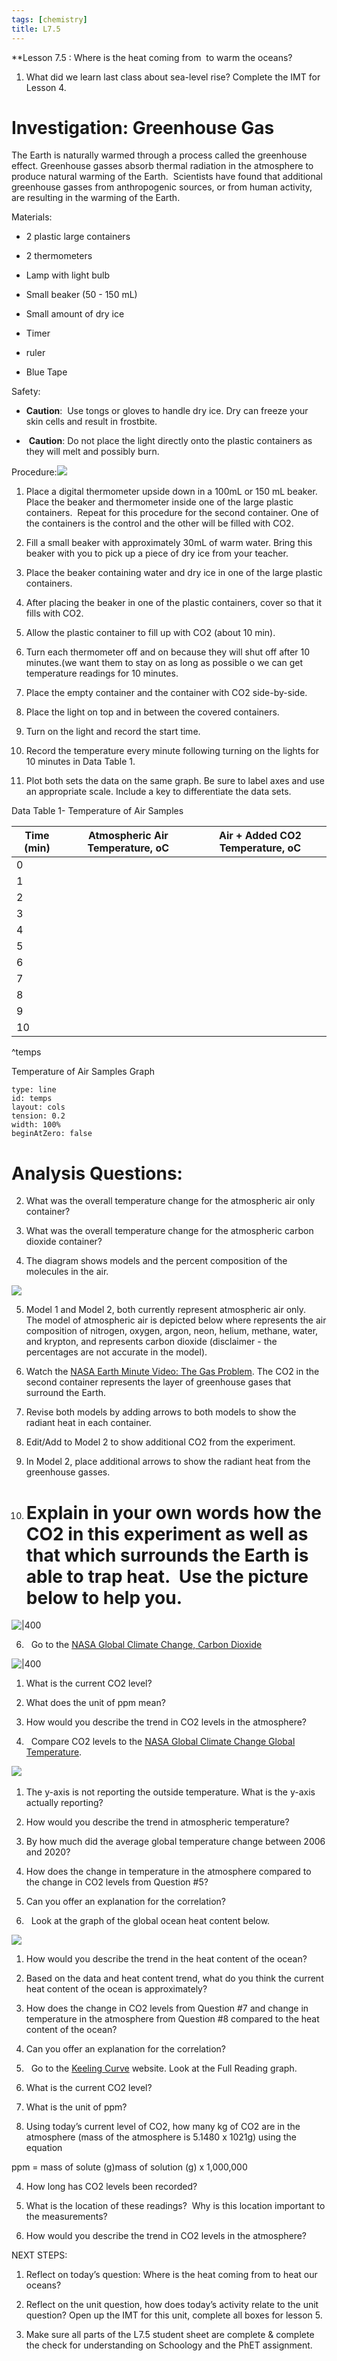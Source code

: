 ```yaml
---
tags: [chemistry]
title: L7.5
---
```


**Lesson 7.5 : Where is the heat coming from  to warm the oceans? 

1.  What did we learn last class about sea-level rise? Complete the IMT for Lesson 4.
    

  

# Investigation: Greenhouse Gas

The Earth is naturally warmed through a process called the greenhouse effect. Greenhouse gasses absorb thermal radiation in the atmosphere to produce natural warming of the Earth.  Scientists have found that additional greenhouse gasses from anthropogenic sources, or from human activity, are resulting in the warming of the Earth.

  

Materials:  

-   2 plastic large containers
    
-   2 thermometers
    
-   Lamp with light bulb
    
-   Small beaker (50 - 150 mL)
    
-   Small amount of dry ice
    
-   Timer
    
-   ruler
    
-   Blue Tape  
    

Safety: 

-   **Caution**:  Use tongs or gloves to handle dry ice. Dry can freeze your skin cells and result in frostbite. 
    
-    **Caution**: Do not place the light directly onto the plastic containers as they will melt and possibly burn. 
    

Procedure:![](https://lh4.googleusercontent.com/OWPuoUab7auPeuYTPX-9AbhbZgI4YCe_BO9ph9ZknFqr1lySJaqVw2iRzuTbVqScXA0Uxx6xhaoTqNPRV1lFjuil5JrLb1WyUL_oGrdCzENV7pjS0ZtSkst5rjHJ42Ts41eOVxd-5Y888JppTMs5UXU)

1.  Place a digital thermometer upside down in a 100mL or 150 mL beaker. Place the beaker and thermometer inside one of the large plastic containers.  Repeat for this procedure for the second container. One of the containers is the control and the other will be filled with CO2. 
    
2.  Fill a small beaker with approximately 30mL of warm water. Bring this beaker with you to pick up a piece of dry ice from your teacher.
    
3.  Place the beaker containing water and dry ice in one of the large plastic containers. 
    
4.  After placing the beaker in one of the plastic containers, cover so that it fills with CO2.  
    
5.  Allow the plastic container to fill up with CO2 (about 10 min).
    
6.  Turn each thermometer off and on because they will shut off after 10 minutes.(we want them to stay on as long as possible o we can get temperature readings for 10 minutes.
    
7.  Place the empty container and the container with CO2 side-by-side.
    
8.  Place the light on top and in between the covered containers. 
    
9.  Turn on the light and record the start time.
    
10.  Record the temperature every minute following turning on the lights for 10 minutes in Data Table 1.
    
11.  Plot both sets the data on the same graph. Be sure to label axes and use an appropriate scale. Include a key to differentiate the data sets. 
    

  

Data Table 1- Temperature of Air Samples

| Time (min) | Atmospheric Air Temperature, oC | Air + Added CO2 Temperature, oC |
| ---------- | ------------------------------- | ------------------------------- |
| 0          |                                 |                                 |
| 1          |                                 |                                 |
| 2          |                                 |                                 |
| 3          |                                 |                                 |
| 4          |                                 |                                 |
| 5          |                                 |                                 |
| 6          |                                 |                                 |
| 7          |                                 |                                 |
| 8          |                                 |                                 |
| 9          |                                 |                                 |
| 10         |                                 |                                 |
^temps

  
  

Temperature of Air Samples Graph

  
```chart
type: line
id: temps
layout: cols
tension: 0.2
width: 100%
beginAtZero: false
```
  
  
  
  

# Analysis Questions: 

2.  What was the overall temperature change for the atmospheric air only container?
    

  

3.  What was the overall temperature change for the atmospheric carbon dioxide container?
    

  

4.  The diagram shows models and the percent composition of the molecules in the air. 
    

![](https://lh4.googleusercontent.com/21r_f2IuZ8gQ3y41PIVaB0UAhcuEdpzetQAOJcMrGXFcSPyWpg2BCMrsQnTZv19ngUANDjQhC9JnfW2zlA-ayRUkv4EtalhY_b2a-m94tMHCMUP_1lzWIyprT8_-deqQkGUogfJS6J_tSGUbbRG4SA)

5.  Model 1 and Model 2, both currently represent atmospheric air only.  The model of atmospheric air is depicted below where represents the air composition of nitrogen, oxygen, argon, neon, helium, methane, water, and krypton, and represents carbon dioxide (disclaimer - the percentages are not accurate in the model).
    

1.  Watch the [NASA Earth Minute Video: The Gas Problem](https://youtu.be/K9kga9c0u2I). The CO2 in the second container represents the layer of greenhouse gases that surround the Earth.
    
2.  Revise both models by adding arrows to both models to show the radiant heat in each container.
    
3.  Edit/Add to Model 2 to show additional CO2 from the experiment. 
    
4.  In Model 2, place additional arrows to show the radiant heat from the greenhouse gasses.
    

  

5.  # Explain in your own words how the CO2 in this experiment as well as that which surrounds the Earth is able to trap heat.  Use the picture below to help you.

![|400](https://lh5.googleusercontent.com/Khj7wZ_zNp6hOe6CfxEk7slakex7Ry_jUp9FSwSvHoOQyy-qgwJW6ytraDz9m3OuQAbpu8lZErzO0p67yS34lsdBz7wgwOlcdsHuhhyBADQWonEDeoXlWSilBq8kak1C3AVFLRJAswDfNDfdpS5MPw)

6.   Go to the [NASA Global Climate Change, Carbon Dioxide](https://climate.nasa.gov/vital-signs/carbon-dioxide/)
   

![|400](https://lh4.googleusercontent.com/pxzxF_O6Ejlrtqp1uwb2CoE344p2QM-kSC1jp-oEZ5hFtaDsJNg7qnS2hgY6LnC-DXryxeeN3cnK42x_ueMv92SsiTwvkqwAurF7QIqenjel45PtpMJvZknXGW3azWQigpmHNC9W4wGhrI0fHUeTpAc)

1.  What is the current CO2 level?
    

  

2.  What does the unit of ppm mean?
    

  

3.  How would you describe the trend in CO2 levels in the atmosphere?
    
  

7.   Compare CO2 levels to the [NASA Global Climate Change Global Temperature](https://climate.nasa.gov/vital-signs/global-temperature/).

![](https://lh3.googleusercontent.com/X9OMSa_glKAU_j8ygM8XrUE1Re6GBZavLeFRv6T0oSxavXM41viwBruIK_S_W-NQx3JmVmIUVwSkGLoGcO8ihUFT5B12QIA52BQODTEZnpRB2LW791xcAjuAoLjhK6SShLeLVsiuLdh7WhNL95u_HA) 

1.  The y-axis is not reporting the outside temperature. What is the y-axis actually reporting? 
    

  

2.  How would you describe the trend in atmospheric temperature?
    

  

3.  By how much did the average global temperature change between 2006 and 2020?
    

  

4.  How does the change in temperature in the atmosphere compared to the change in CO2 levels from Question #5?
    

  
  

5.  Can you offer an explanation for the correlation? 
    

  

8.   Look at the graph of the global ocean heat content below.

![](https://lh3.googleusercontent.com/A2duuzwhp2OhfbXfvmlWPr6-r6jgcSVto1y1Mzr6iDobnrXhYmfc8En4QK3BjJaDPagUWsKRtmHezA9c33KoELdh20xaUBLN_eV-clSyiIjj6lmd_IV271H_SdvEjNlfZ0KhpQ7c8kasDHbSsBu8Cg)

1.  How would you describe the trend in the heat content of the ocean?
    

  
  

2.  Based on the data and heat content trend, what do you think the current heat content of the ocean is approximately?
    

  
  

3.  How does the change in CO2 levels from Question #7 and change in temperature in the atmosphere from Question #8 compared to the heat content of the ocean?
    

  
  

4.  Can you offer an explanation for the correlation? 
    

  
  
  
  
  
  
  
  
  

9.   Go to the [Keeling Curve](https://keelingcurve.ucsd.edu/) website. Look at the Full Reading graph.

1.  What is the current CO2 level?
    


2.  What is the unit of ppm?
    

  

3.  Using today’s current level of CO2, how many kg of CO2 are in the atmosphere (mass of the atmosphere is 5.1480 x 1021g) using the equation
    

  

ppm = mass of solute (g)mass of solution (g) x 1,000,000

  
  
  

4.  How long has CO2 levels been recorded?
    

  

5.  What is the location of these readings?  Why is this location important to the measurements?
    

  

6.  How would you describe the trend in CO2 levels in the atmosphere?
    

  
  
  
  

NEXT STEPS:

1.  Reflect on today’s question: Where is the heat coming from to heat our oceans?
    

  

2.  Reflect on the unit question, how does today’s activity relate to the unit question? Open up the IMT for this unit, complete all boxes for lesson 5.
    

  

3.  Make sure all parts of the L7.5 student sheet are complete & complete the check for understanding on Schoology and the PhET assignment.
    